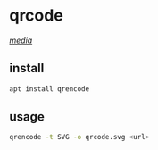 # qrcode

*[media](../README.md#media)*

## install

```sh
apt install qrencode
```

## usage

```sh
qrencode -t SVG -o qrcode.svg <url>
```
